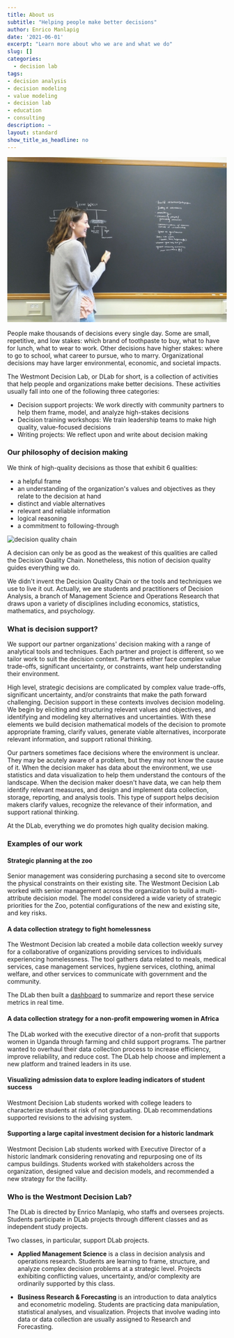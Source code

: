 ```yaml
---
title: About us
subtitle: "Helping people make better decisions"
author: Enrico Manlapig
date: '2021-06-01'
excerpt: "Learn more about who we are and what we do"
slug: []
categories:
  - decision lab
tags:
- decision analysis
- decision modeling
- value modeling
- decision lab
- education
- consulting
description: ~
layout: standard
show_title_as_headline: no
---
```


![student writing on board](featured.jpg)


People make thousands of decisions every single day.  Some are small, repetitive, and low stakes: which brand of toothpaste to buy, what to have for lunch, what to wear to work.  Other decisions have higher stakes: where to go to school, what career to pursue, who to marry.  Organizational decisions may have larger environmental, economic, and societal impacts.

The Westmont Decision Lab, or DLab for short, is a collection of activities that help people and organizations make better decisions.  These activities usually fall into one of the following three categories:

* Decision support projects: We work directly with community partners to help them frame, model, and analyze high-stakes decisions
* Decision training workshops: We train leadership teams to make high quality, value-focused decisions
* Writing projects: We reflect upon and write about decision making


### Our philosophy of decision making

We think of high-quality decisions as those that exhibit 6 qualities:

*	a helpful frame
*	an understanding of the organization's values and objectives as they relate to the decision at hand
*	distinct and viable alternatives 
*	relevant and reliable information 
*	logical reasoning 
*	a commitment to following-through

![decision quality chain](DQChain.jpg)


A decision can only be as good as the weakest of this qualities are called the Decision Quality Chain.  Nonetheless, this notion of decision quality guides everything we do.

We didn't invent the Decision Quality Chain or the tools and techniques we use to live it out. Actually, we are students and practitioners of Decision Analysis, a branch of Management Science and Operations Research that draws upon a variety of disciplines including economics, statistics, mathematics, and psychology.





### What is decision support?

We support our partner organizations' decision making with a range of analytical tools and techniques. Each partner and project is different, so we tailor work to suit the  decision context. Partners either face complex value trade-offs, significant uncertainty, or constraints, want help understanding their environment.

High level, strategic decisions are complicated by complex value trade-offs, significant uncertainty, and/or constraints that make the path forward challenging. Decision support in these contexts involves decision modeling.   We begin by eliciting and structuring relevant  values and objectives, and identifying and modeling key alternatives and uncertainties.  With these elements we build decision mathematical models of the decision to promote appropriate framing, clarify values, generate viable alternatives, incorporate relevant information, and support rational thinking.

Our partners sometimes face decisions where the environment is unclear.  They may be acutely aware of a problem, but they may not know the cause of it.  When the decision maker has data about the environment, we use statistics and data visualization to help them understand the contours of the landscape.  When the decision maker doesn't have data, we can help them identify relevant measures, and design and implement data collection, storage, reporting, and analysis tools.  This type of support helps decision makers clarify values, recognize the relevance of their information, and support rational thinking.

At the DLab, everything we do promotes high quality decision making.


### Examples of our work

#### Strategic planning at the zoo

Senior management was considering purchasing a second site to overcome the physical constraints on their existing site. The Westmont Decision Lab worked with senior management across the organization to build a multi-attribute decision model.  The model considered a wide variety of strategic priorities for the Zoo, potential configurations of the new and existing site, and key risks.



#### A data collection strategy to fight homelessness

The Westmont Decision lab created a mobile data collection weekly survey for a collaborative of organizations providing services to individuals experiencing homelessness.  The tool gathers data related to meals, medical services, case management services, hygiene services, clothing, animal welfare, and other services to communicate with government and the community.  

The DLab then built a [dashboard](neighbor_nav_center_dash.html) to summarize and report these service metrics in real time.


#### A data collection strategy for a non-profit empowering women in Africa

The DLab worked with the executive director of a non-profit that supports women in Uganda through farming and child support programs.  The partner wanted to overhaul their data collection process to increase efficiency, improve reliability, and reduce cost. The DLab help choose and implement a new platform and trained leaders in its use.


#### Visualizing admission data to explore leading indicators of student success

Westmont Decision Lab students worked with college leaders to characterize students at risk of not graduating.  DLab recommendations supported revisions to the advising system.


#### Supporting a large capital investment decision for a historic landmark

Westmont Decision Lab students worked with Executive Director of a historic landmark considering renovating and repurposing one of its campus buildings.  Students worked with stakeholders across the organization, designed value and decision models, and recommended a new strategy for the facility.




### Who is the Westmont Decision Lab?

The DLab is directed by Enrico Manlapig, who staffs and oversees projects.  Students participate in DLab projects through different classes and as independent study projects.  

Two classes, in particular, support DLab projects.  

* **Applied Management Science** is a class in decision analysis and operations research. Students are learning to frame, structure, and analyze complex decision problems at a strategic level. Projects exhibiting conflicting values, uncertainty, and/or complexity are ordinarily supported by this class. 

* **Business Research & Forecasting** is an introduction to data analytics and econometric modeling. Students are practicing data manipulation, statistical analyses, and visualization.  Projects that involve wading into data or data collection are usually assigned to Research and Forecasting.  

